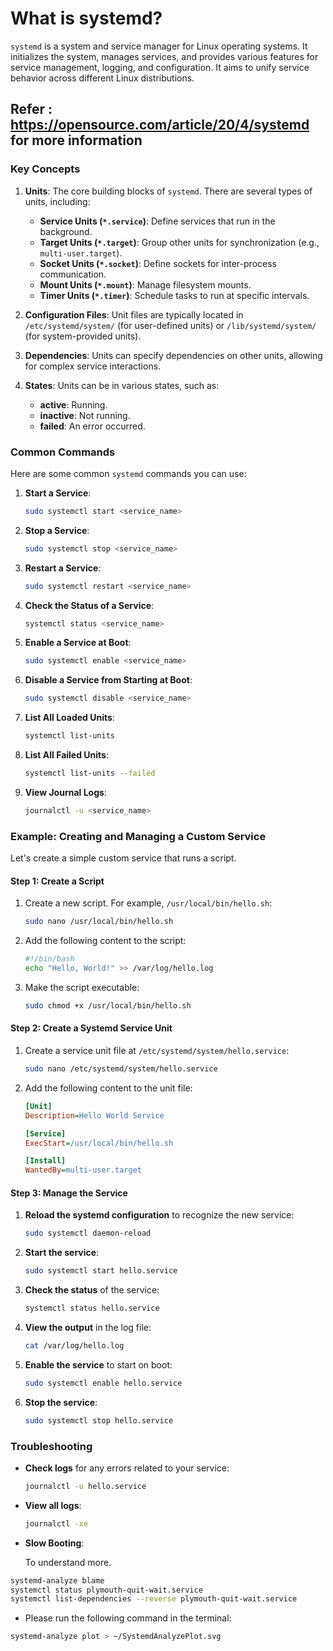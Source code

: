 # What is systemd?

`systemd` is a system and service manager for Linux operating systems. It initializes the system, manages services, and provides various features for service management, logging, and configuration. It aims to unify service behavior across different Linux distributions.

## Refer : https://opensource.com/article/20/4/systemd for more information

### Key Concepts

1. **Units**: The core building blocks of `systemd`. There are several types of units, including:
   - **Service Units (`*.service`)**: Define services that run in the background.
   - **Target Units (`*.target`)**: Group other units for synchronization (e.g., `multi-user.target`).
   - **Socket Units (`*.socket`)**: Define sockets for inter-process communication.
   - **Mount Units (`*.mount`)**: Manage filesystem mounts.
   - **Timer Units (`*.timer`)**: Schedule tasks to run at specific intervals.

2. **Configuration Files**: Unit files are typically located in `/etc/systemd/system/` (for user-defined units) or `/lib/systemd/system/` (for system-provided units).

3. **Dependencies**: Units can specify dependencies on other units, allowing for complex service interactions.

4. **States**: Units can be in various states, such as:
   - **active**: Running.
   - **inactive**: Not running.
   - **failed**: An error occurred.

### Common Commands

Here are some common `systemd` commands you can use:

1. **Start a Service**:
   ```bash
   sudo systemctl start <service_name>
   ```

2. **Stop a Service**:
   ```bash
   sudo systemctl stop <service_name>
   ```

3. **Restart a Service**:
   ```bash
   sudo systemctl restart <service_name>
   ```

4. **Check the Status of a Service**:
   ```bash
   systemctl status <service_name>
   ```

5. **Enable a Service at Boot**:
   ```bash
   sudo systemctl enable <service_name>
   ```

6. **Disable a Service from Starting at Boot**:
   ```bash
   sudo systemctl disable <service_name>
   ```

7. **List All Loaded Units**:
   ```bash
   systemctl list-units
   ```

8. **List All Failed Units**:
   ```bash
   systemctl list-units --failed
   ```

9. **View Journal Logs**:
   ```bash
   journalctl -u <service_name>
   ```

### Example: Creating and Managing a Custom Service

Let's create a simple custom service that runs a script. 

#### Step 1: Create a Script

1. Create a new script. For example, `/usr/local/bin/hello.sh`:
   ```bash
   sudo nano /usr/local/bin/hello.sh
   ```

2. Add the following content to the script:
   ```bash
   #!/bin/bash
   echo "Hello, World!" >> /var/log/hello.log
   ```

3. Make the script executable:
   ```bash
   sudo chmod +x /usr/local/bin/hello.sh
   ```

#### Step 2: Create a Systemd Service Unit

1. Create a service unit file at `/etc/systemd/system/hello.service`:
   ```bash
   sudo nano /etc/systemd/system/hello.service
   ```

2. Add the following content to the unit file:
   ```ini
   [Unit]
   Description=Hello World Service

   [Service]
   ExecStart=/usr/local/bin/hello.sh

   [Install]
   WantedBy=multi-user.target
   ```

#### Step 3: Manage the Service

1. **Reload the systemd configuration** to recognize the new service:
   ```bash
   sudo systemctl daemon-reload
   ```

2. **Start the service**:
   ```bash
   sudo systemctl start hello.service
   ```

3. **Check the status** of the service:
   ```bash
   systemctl status hello.service
   ```

4. **View the output** in the log file:
   ```bash
   cat /var/log/hello.log
   ```

5. **Enable the service** to start on boot:
   ```bash
   sudo systemctl enable hello.service
   ```

6. **Stop the service**:
   ```bash
   sudo systemctl stop hello.service
   ```

### Troubleshooting

- **Check logs** for any errors related to your service:
  ```bash
  journalctl -u hello.service
  ```

- **View all logs**:
  ```bash
  journalctl -xe
  ```

- **Slow Booting**:

  To understand more.
  
```bash
systemd-analyze blame
systemctl status plymouth-quit-wait.service
systemctl list-dependencies --reverse plymouth-quit-wait.service
```
- Please run the following command in the terminal:

  
```bash
systemd-analyze plot > ~/SystemdAnalyzePlot.svg
```
